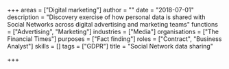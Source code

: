 +++
areas = ["Digital marketing"]
author = ""
date = "2018-07-01"
description = "Discovery exercise of how personal data is shared with Social Networks across digital advertising and marketing teams"
functions = ["Advertising", "Marketing"]
industries = ["Media"]
organisations = ["The Financial Times"]
purposes = ["Fact finding"]
roles = ["Contract", "Business Analyst"]
skills = []
tags = ["GDPR"]
title = "Social Network data sharing"

+++
